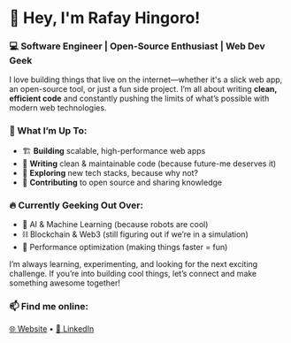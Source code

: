 # 🚀 Hey, I'm Rafay Hingoro!  

### 💻 Software Engineer | Open-Source Enthusiast | Web Dev Geek  

I love building things that live on the internet—whether it's a slick web app, an open-source tool, or just a fun side project. I’m all about writing **clean, efficient code** and constantly pushing the limits of what’s possible with modern web technologies.  

### 🚀 What I’m Up To:  
- 🏗️ **Building** scalable, high-performance web apps  
- 📜 **Writing** clean & maintainable code (because future-me deserves it)  
- 🎨 **Exploring** new tech stacks, because why not?  
- 🎯 **Contributing** to open source and sharing knowledge  

### 🔥 Currently Geeking Out Over:  
- 🧠 AI & Machine Learning (because robots are cool)  
- ⛓️ Blockchain & Web3 (still figuring out if we’re in a simulation)  
- 🚀 Performance optimization (making things faster = fun)  

I’m always learning, experimenting, and looking for the next exciting challenge. If you’re into building cool things, let’s connect and make something awesome together!  

### 📫 Find me online:  
[🌐 Website](https://rafayhingoro.me) • [💼 LinkedIn](https://www.linkedin.com/in/rafayhingoro)  
